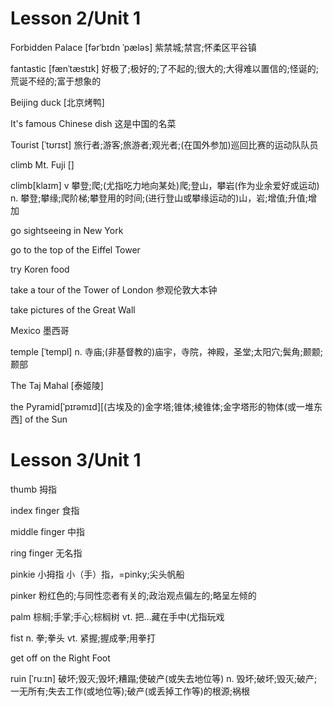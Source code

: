 Lesson 2/Unit 1
===

Forbidden  Palace [fərˈbɪdn ˈpæləs] 紫禁城;禁宫;怀柔区平谷镇

fantastic  [fænˈtæstɪk] 好极了;极好的;了不起的;很大的;大得难以置信的;怪诞的;荒诞不经的;富于想象的

Beijing duck [北京烤鸭]

It's famous Chinese dish  这是中国的名菜

Tourist [ˈtʊrɪst] 旅行者;游客;旅游者;观光者;(在国外参加)巡回比赛的运动队队员

climb Mt. Fuji []

climb[klaɪm]  v 攀登;爬;(尤指吃力地向某处)爬;登山，攀岩(作为业余爱好或运动) n. 攀登;攀缘;爬阶梯;攀登用的时间;(进行登山或攀缘运动的)山，岩;增值;升值;增加

go sightseeing in New York

go to the top of the Eiffel Tower

try Koren food

take a tour of the Tower of London 参观伦敦大本钟

take pictures of the Great Wall 

Mexico  墨西哥

 temple [ˈtempl]   n. 寺庙;(非基督教的)庙宇，寺院，神殿，圣堂;太阳穴;鬓角;颞颥;颞部

 The Taj Mahal [泰姬陵]

 the Pyramid[ˈpɪrəmɪd][(古埃及的)金字塔;锥体;棱锥体;金字塔形的物体(或一堆东西] of the Sun


 Lesson 3/Unit 1
===

thumb 拇指

index finger 食指

middle finger 中指

ring finger 无名指

pinkie 小拇指 小（手）指，=pinky;尖头帆船

pinker  粉红色的;与同性恋者有关的;政治观点偏左的;略呈左倾的

palm  棕榈;手掌;手心;棕榈树 vt. 把…藏在手中(尤指玩戏

fist n. 拳;拳头 vt. 紧握;握成拳;用拳打


get off on the Right Foot

ruin [ˈruːɪn] 破坏;毁灭;毁坏;糟蹋;使破产(或失去地位等) n. 毁坏;破坏;毁灭;破产;一无所有;失去工作(或地位等);破产(或丢掉工作等)的根源;祸根